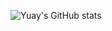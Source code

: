 ![Yuay's GitHub stats](https://github-readme-stats.vercel.app/api?username=YuayYeonhi&count_private=true)
